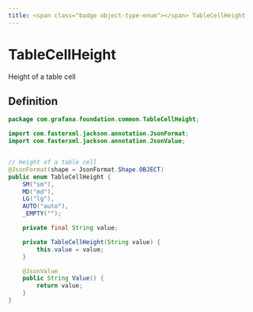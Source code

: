```yaml
---
title: <span class="badge object-type-enum"></span> TableCellHeight
---
```

# <span class="badge object-type-enum"></span> TableCellHeight

Height of a table cell

## Definition

```java
package com.grafana.foundation.common.TableCellHeight;

import com.fasterxml.jackson.annotation.JsonFormat;
import com.fasterxml.jackson.annotation.JsonValue;


// Height of a table cell
@JsonFormat(shape = JsonFormat.Shape.OBJECT)
public enum TableCellHeight {
    SM("sm"),
    MD("md"),
    LG("lg"),
    AUTO("auto"),
    _EMPTY("");

    private final String value;

    private TableCellHeight(String value) {
        this.value = value;
    }

    @JsonValue
    public String Value() {
        return value;
    }
}

```
